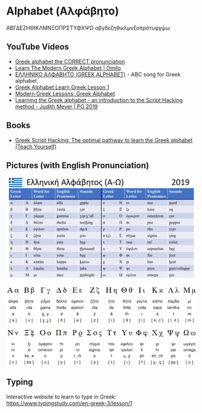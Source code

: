 # Alphabet (Αλφάβητο)

ΑΒΓΔΕΖΗΘΙΚΛΜΝΞΟΠΡΣΤΥΦΧΨΩ
αβγδεζηθικλμνξοπρστυφχψω

## YouTube Videos

* [Greek alphabet the CORRECT pronunciation](https://www.youtube.com/watch?v=28yu1PFc438)
* [Learn The Modern Greek Alphabet | Omilo](https://www.youtube.com/watch?v=RQF6dZZqX5I)
* [ΕΛΛΗΝΙΚΟ ΑΛΦΑΒΗΤΟ (GREEK ALPHABET)](https://www.youtube.com/watch?v=YVq3587vT6s) - ABC song for Greek alphabet.
* [Greek Alphabet Learn Greek Lesson 1](https://www.youtube.com/watch?v=4U6876EZff0)
* [Modern Greek Lessons: Greek Alphabet](https://www.youtube.com/watch?v=vLoeAYL2-qc)
* [Learning the Greek alphabet - an introduction to the Script Hacking method - Judith Meyer | PG 2019](https://www.youtube.com/watch?v=nHA2DEYVJR0)

## Books

* [Greek Script Hacking: The optimal pathway to learn the Greek alphabet (Teach Yourself)](https://www.amazon.com/Greek-Script-Hacking-optimal-alphabet/dp/1473679826)

## Pictures (with English Pronunciation)
![Greek Alphabet](./greek-alphabet.png)

![Greek Alphabet](./greek-alphabet.webp)

## Typing
Interactive website to learn to type in Greek:
https://www.typingstudy.com/en-greek-3/lesson/1
